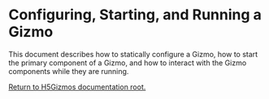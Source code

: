 
# Configuring, Starting, and Running a Gizmo

This document describes how to statically configure a Gizmo,
how to start the primary component of a Gizmo,
and how to interact with the Gizmo components while they are running.

<a href="../README.md">
Return to H5Gizmos documentation root.
</a>

